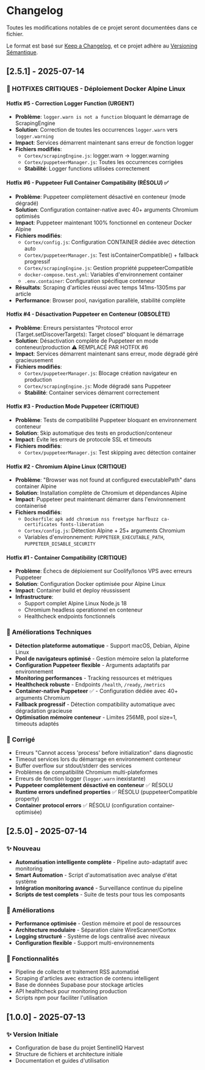 # Changelog

Toutes les modifications notables de ce projet seront documentées dans ce fichier.

Le format est basé sur [Keep a Changelog](https://keepachangelog.com/fr/1.0.0/),
et ce projet adhère au [Versioning Sémantique](https://semver.org/lang/fr/).

## [2.5.1] - 2025-07-14

### 🚨 HOTFIXES CRITIQUES - Déploiement Docker Alpine Linux

#### Hotfix #5 - Correction Logger Function (URGENT)
- **Problème**: `logger.warn is not a function` bloquant le démarrage de ScrapingEngine
- **Solution**: Correction de toutes les occurrences `logger.warn` vers `logger.warning`
- **Impact**: Services démarrent maintenant sans erreur de fonction logger
- **Fichiers modifiés**:
  - `Cortex/scrapingEngine.js`: logger.warn → logger.warning  
  - `Cortex/puppeteerManager.js`: Toutes les occurrences corrigées
  - **Stabilité**: Logger functions utilisées correctement

#### Hotfix #6 - Puppeteer Full Container Compatibility (RÉSOLU) ✅
- **Problème**: Puppeteer complètement désactivé en conteneur (mode dégradé)
- **Solution**: Configuration container-native avec 40+ arguments Chromium optimisés
- **Impact**: Puppeteer maintenant 100% fonctionnel en conteneur Docker Alpine
- **Fichiers modifiés**:
  - `Cortex/config.js`: Configuration CONTAINER dédiée avec détection auto
  - `Cortex/puppeteerManager.js`: Test isContainerCompatible() + fallback progressif
  - `Cortex/scrapingEngine.js`: Gestion propriété puppeteerCompatible
  - `docker-compose.test.yml`: Variables d'environnement container
  - `.env.container`: Configuration spécifique conteneur
- **Résultats**: Scraping d'articles réussi avec temps 141ms-1305ms par article
- **Performance**: Browser pool, navigation parallèle, stabilité complète

#### Hotfix #4 - Désactivation Puppeteer en Conteneur (OBSOLÈTE)
- **Problème**: Erreurs persistantes "Protocol error (Target.setDiscoverTargets): Target closed" bloquant le démarrage
- **Solution**: Désactivation complète de Puppeteer en mode conteneur/production ⚠️ REMPLACÉ PAR HOTFIX #6
- **Impact**: Services démarrent maintenant sans erreur, mode dégradé géré gracieusement
- **Fichiers modifiés**:
  - `Cortex/puppeteerManager.js`: Blocage création navigateur en production
  - `Cortex/scrapingEngine.js`: Mode dégradé sans Puppeteer
  - **Stabilité**: Container services démarrent correctement

#### Hotfix #3 - Production Mode Puppeteer (CRITIQUE)
- **Problème**: Tests de compatibilité Puppeteer bloquant en environnement conteneur
- **Solution**: Skip automatique des tests en production/conteneur
- **Impact**: Évite les erreurs de protocole SSL et timeouts
- **Fichiers modifiés**:
  - `Cortex/puppeteerManager.js`: Test skipping avec détection container

#### Hotfix #2 - Chromium Alpine Linux (CRITIQUE)
- **Problème**: "Browser was not found at configured executablePath" dans container Alpine
- **Solution**: Installation complète de Chromium et dépendances Alpine
- **Impact**: Puppeteer peut maintenant démarrer dans l'environnement containerisé
- **Fichiers modifiés**:
  - `Dockerfile`: `apk add chromium nss freetype harfbuzz ca-certificates fonts-liberation`
  - `Cortex/config.js`: Détection Alpine + 25+ arguments Chromium
  - Variables d'environnement: `PUPPETEER_EXECUTABLE_PATH`, `PUPPETEER_DISABLE_SECURITY`

#### Hotfix #1 - Container Compatibility (CRITIQUE)
- **Problème**: Échecs de déploiement sur Coolify/Ionos VPS avec erreurs Puppeteer
- **Solution**: Configuration Docker optimisée pour Alpine Linux
- **Impact**: Container build et deploy réussissent
- **Infrastructure**: 
  - Support complet Alpine Linux Node.js 18
  - Chromium headless operationnel en conteneur
  - Healthcheck endpoints fonctionnels

### 🔧 Améliorations Techniques
- **Détection plateforme automatique** - Support macOS, Debian, Alpine Linux
- **Pool de navigateurs optimisé** - Gestion mémoire selon la plateforme
- **Configuration Puppeteer flexible** - Arguments adaptatifs par environnement
- **Monitoring performances** - Tracking ressources et métriques
- **Healthcheck robuste** - Endpoints `/health`, `/ready`, `/metrics`
- **Container-native Puppeteer** ✅ - Configuration dédiée avec 40+ arguments Chromium
- **Fallback progressif** - Détection compatibility automatique avec dégradation gracieuse
- **Optimisation mémoire conteneur** - Limites 256MB, pool size=1, timeouts adaptés

### 🐛 Corrigé
- Erreurs "Cannot access 'process' before initialization" dans diagnostic
- Timeout services lors du démarrage en environnement conteneur
- Buffer overflow sur stdout/stderr des services
- Problèmes de compatibilité Chromium multi-plateformes
- Erreurs de fonction logger (`logger.warn` inexistante)
- **Puppeteer complètement désactivé en conteneur** ✅ RÉSOLU
- **Runtime errors undefined properties** ✅ RÉSOLU (puppeteerCompatible property)
- **Container protocol errors** ✅ RÉSOLU (configuration container-optimisée)

## [2.5.0] - 2025-07-14

### ✨ Nouveau
- **Automatisation intelligente complète** - Pipeline auto-adaptatif avec monitoring
- **Smart Automation** - Script d'automatisation avec analyse d'état système
- **Intégration monitoring avancé** - Surveillance continue du pipeline
- **Scripts de test complets** - Suite de tests pour tous les composants

### 🔧 Améliorations
- **Performance optimisée** - Gestion mémoire et pool de ressources
- **Architecture modulaire** - Séparation claire WireScanner/Cortex
- **Logging structuré** - Système de logs centralisé avec niveaux
- **Configuration flexible** - Support multi-environnements

### 🚀 Fonctionnalités
- Pipeline de collecte et traitement RSS automatisé
- Scraping d'articles avec extraction de contenu intelligent
- Base de données Supabase pour stockage articles
- API healthcheck pour monitoring production
- Scripts npm pour faciliter l'utilisation

## [1.0.0] - 2025-07-13

### ✨ Version Initiale
- Configuration de base du projet SentinelIQ Harvest
- Structure de fichiers et architecture initiale
- Documentation et guides d'utilisation
